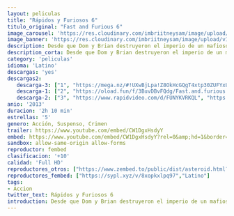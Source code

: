 ```yaml
---
layout: peliculas
title: "Rápidos y Furiosos 6"
titulo_original: "Fast and Furious 6"
image_carousel: 'https://res.cloudinary.com/imbriitneysam/image/upload/v1544055182/rapido6-poster-min.jpg'
image_banner: 'https://res.cloudinary.com/imbriitneysam/image/upload/v1544055183/rapido6-banner-min.jpg'
description: Desde que Dom y Brian destruyeron el imperio de un mafioso y se hicieron con cien millones de dólares, se encuentran en paradero desconocido; no pueden regresar a casa porque la ley los persigue. Entretanto, Hobbs ha seguido la pista por una docena de países a una banda de letales conductores mercenarios, cuyo cerebro cuenta con la inestimable ayuda de la sexy Letty, un viejo amor de Dom que éste daba por muerta.
description_corta: Desde que Dom y Brian destruyeron el imperio de un mafioso y se hicieron con cien millones de dólares, se encuentran en paradero desconocido; no pueden regresar a casa porque la ley los persigue. Entretanto, Hobbs ha seguido la ..
category: 'peliculas'
idioma: 'Latino'
descargas: 'yes'
descargas2:
   descarga-3: ["1", "https://mega.nz/#!UXwBjLpa!Z8OkHcGQgT4xtp30ZUFYxUtsfHseo0zUm-BqITUmbIY", "https://www.google.com/s2/favicons?domain=mega.nz","Mega","https://res.cloudinary.com/imbriitneysam/image/upload/v1541473684/mexico.png", "Latino", "Full HD"]
   descarga-1: ["2", "https://oload.fun/f/3BuvDBvFQdg/Fast.and.furious.6.2013.1080p.extended-dual-lat.mp4", "https://www.google.com/s2/favicons?domain=openload.co","OpenLoad","https://res.cloudinary.com/imbriitneysam/image/upload/v1541473684/mexico.png", "Latino", "Full HD"]
   descarga-2: ["3", "https://www.rapidvideo.com/d/FUNYKVRKQL", "https://www.google.com/s2/favicons?domain=www.rapidvideo.com","RapidVideo","https://res.cloudinary.com/imbriitneysam/image/upload/v1541473684/mexico.png", "Latino", "Full HD"]
anio: '2013'
duracion: '2h 10 min'
estrellas: '5'
genero: Acción, Suspenso, Crimen
trailer: https://www.youtube.com/embed/CW1DgxHsdyY
embed: https://www.youtube.com/embed/CW1DgxHsdyY?rel=0&amp;hd=1&border=0&wmode=opaque&enablejsapi=1&modestbranding=1&controls=1&showinfo=1
sandbox: allow-same-origin allow-forms
reproductor: fembed
clasificacion: '+10'
calidad: 'Full HD'
reproductores_otros: ["https://www.zembed.to/public/dist/asteroid.html?id=86b955d4d732f81170870879e3bb2265&title=Fast%20&%20Furious%206","Latino","https://gdriveplayer.me/embed2.php?link=N6zRzGfkWwYHgihWRCsJkgFSA345Jb62OKeDDE03cIWJS%252FcEytqamy57O31y5K2%252FWsD7ycIAfdZJ6szhG4dtpts%252FHx8IQFQYiVd5XVphxGAhBMrn0x%252FiJafjvGKLQKdKQgUKep79U0ogTzQRumrxPKZKQgCPMqWMMesgJTVStyL9bH7SQQyFe99%252BfrfUgn%252BkU%253D","Latino","https://gdriveplayer.me/embed2.php?link=VcZmjIymlRmEVeTZjcCArAKvRIqGeOCtMv3ku2xh0ht7Es%252BaXVM0qCUe%252FHZg%252B5W8egdKFXKG4AUfGERX5mmqV6pe2JOMT1LyJVUgagFwuACuEW4SGAFOCtBLnj6bwDGV8LlUZ8%252BRjkTmaN9vWtHUneRbjjpD9lidN6PGC0Kc%252B6RCPzUcabpY5%252F5aq2o0%252F5PVvt%252F4lcVV3pGd1EvQ%252FeATDd","Latino","https://api.cuevana3.io/stream/index.php?file=ek5lbm9xYWNrS0xYMTZLa2xNbkdvY3ZTb3BtZng4TGp6ZFpobGFMUGtOelcwcUZmbWRIVzRkakVuS0JnbEplcG1KUnNZSlRTMGViVTBxZGdsdEhPb3ByUWk0T2h2S2pCeUtTTFg2YlcwT1hGeXBoZ29OS1Y","Latino","https://mstream.website/fsk1tghkroxv","Latino"]
reproductores_fembed: ["https://sypl.xyz/v/8xopkxlpq97","Latino"]
tags:
- Accion
twitter_text: Rápidos y Furiosos 6
introduction: Desde que Dom y Brian destruyeron el imperio de un mafioso y se hicieron con cien millones de dólares, se encuentran en paradero desconocido; no pueden regresar a casa porque la ley los persigue. Entretanto, Hobbs ha seguido la ..
---
```












